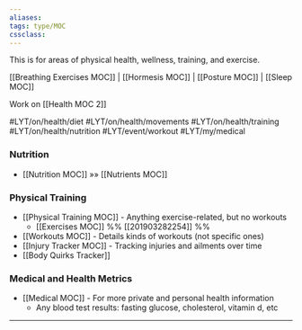```yaml
---
aliases:
tags: type/MOC 
cssclass:
---
```


This is for areas of physical health, wellness, training, and exercise.

[[Breathing Exercises MOC]] | [[Hormesis MOC]] | [[Posture MOC]] | [[Sleep MOC]]

Work on [[Health MOC 2]]

#LYT/on/health/diet
#LYT/on/health/movements
#LYT/on/health/training
#LYT/on/health/nutrition
#LYT/event/workout
#LYT/my/medical

### Nutrition
* [[Nutrition MOC]] »» [[Nutrients MOC]]

### Physical Training
- [[Physical Training MOC]] - Anything exercise-related, but no workouts 
	- [[Exercises MOC]] %% [[201903282254]] %%
- [[Workouts MOC]] - Details kinds of workouts (not specific ones)
- [[Injury Tracker MOC]] - Tracking injuries and ailments over time
- [[Body Quirks Tracker]]

### Medical and Health Metrics
- [[Medical MOC]] - For more private and personal health information
	- Any blood test results: fasting glucose, cholesterol, vitamin d, etc


---




